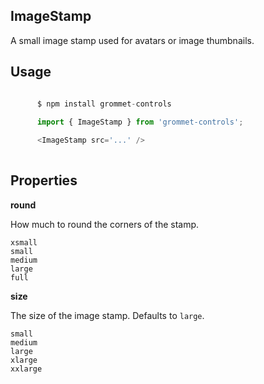 ## ImageStamp
A small image stamp used for avatars or image thumbnails.
      

## Usage

```javascript

      $ npm install grommet-controls 
 
      import { ImageStamp } from 'grommet-controls'; 

      <ImageStamp src='...' />
    
```

## Properties

**round**

How much to round the corners of the stamp.

```
xsmall
small
medium
large
full
```

**size**

The size of the image stamp. Defaults to `large`.

```
small
medium
large
xlarge
xxlarge
```
  